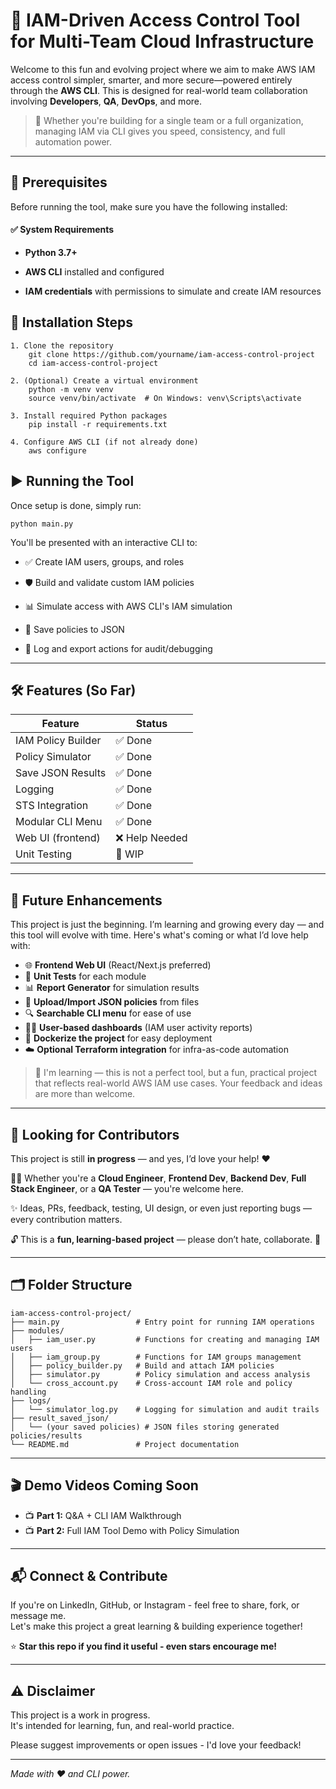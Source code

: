 # 🚀 IAM-Driven Access Control Tool for Multi-Team Cloud Infrastructure

Welcome to this fun and evolving project where we aim to make AWS IAM access control simpler, smarter, and more secure—powered entirely through the **AWS CLI**. This is designed for real-world team collaboration involving **Developers**, **QA**, **DevOps**, and more.

> 🔐 Whether you're building for a single team or a full organization, managing IAM via CLI gives you speed, consistency, and full automation power.

---
## 🧰 Prerequisites
Before running the tool, make sure you have the following installed:

#### ✅ System Requirements

*   **Python 3.7+**
    
*   **AWS CLI** installed and configured
    
*   **IAM credentials** with permissions to simulate and create IAM resources
    

## 🔧 Installation Steps

```
1. Clone the repository
    git clone https://github.com/yourname/iam-access-control-project
    cd iam-access-control-project

2. (Optional) Create a virtual environment
    python -m venv venv
    source venv/bin/activate  # On Windows: venv\Scripts\activate

3. Install required Python packages
    pip install -r requirements.txt

4. Configure AWS CLI (if not already done)
    aws configure
```

## ▶️ Running the Tool

Once setup is done, simply run:
```
python main.py

```

You'll be presented with an interactive CLI to:

*   ✅ Create IAM users, groups, and roles
    
*   🛡️ Build and validate custom IAM policies
    
*   📊 Simulate access with AWS CLI's IAM simulation
    
*   💾 Save policies to JSON
    
*   📁 Log and export actions for audit/debugging
---

## 🛠️ Features (So Far)

| Feature             | Status   |
|---------------------|----------|
| IAM Policy Builder  | ✅ Done   |
| Policy Simulator    | ✅ Done   |
| Save JSON Results   | ✅ Done   |
| Logging             | ✅ Done   |
| STS Integration     | ✅ Done   |
| Modular CLI Menu    | ✅ Done   |
| Web UI (frontend)   | ❌ Help Needed |
| Unit Testing        | 🧪 WIP   |

---

## 🔮 Future Enhancements

This project is just the beginning. I’m learning and growing every day — and this tool will evolve with time. Here's what's coming or what I’d love help with:

- 🌐 **Frontend Web UI** (React/Next.js preferred)
- 🧪 **Unit Tests** for each module
- 📊 **Report Generator** for simulation results
- 📁 **Upload/Import JSON policies** from files
- 🔍 **Searchable CLI menu** for ease of use
- 🧑‍💼 **User-based dashboards** (IAM user activity reports)
- 🚀 **Dockerize the project** for easy deployment
- ☁️ **Optional Terraform integration** for infra-as-code automation

> 🙌 I'm learning — this is not a perfect tool, but a fun, practical project that reflects real-world AWS IAM use cases. Your feedback and ideas are more than welcome.

---

## 👥 Looking for Contributors

This project is still **in progress** — and yes, I’d love your help! ❤️

👨‍💻 Whether you're a **Cloud Engineer**, **Frontend Dev**, **Backend Dev**, **Full Stack Engineer**, or a **QA Tester** — you're welcome here.

✨ Ideas, PRs, feedback, testing, UI design, or even just reporting bugs — every contribution matters.

🔓 This is a **fun, learning-based project** — please don’t hate, collaborate. 🙏

---

## 🗂️ Folder Structure

```
iam-access-control-project/
├── main.py                 # Entry point for running IAM operations
├── modules/
│   ├── iam_user.py         # Functions for creating and managing IAM users
│   ├── iam_group.py        # Functions for IAM groups management
│   ├── policy_builder.py   # Build and attach IAM policies
│   ├── simulator.py        # Policy simulation and access analysis
│   └── cross_account.py    # Cross-account IAM role and policy handling
├── logs/
│   └── simulator_log.py    # Logging for simulation and audit trails
├── result_saved_json/
│   └── (your saved policies) # JSON files storing generated policies/results
└── README.md               # Project documentation
```
---

## 🎬 Demo Videos Coming Soon

- 📺 **Part 1:** Q&A + CLI IAM Walkthrough  
- 📺 **Part 2:** Full IAM Tool Demo with Policy Simulation  

---

## 📬 Connect & Contribute

If you're on LinkedIn, GitHub, or Instagram - feel free to share, fork, or message me.  
Let's make this project a great learning & building experience together!

⭐ **Star this repo if you find it useful - even stars encourage me!**

---

## ⚠️ Disclaimer

This project is a work in progress.  
It's intended for learning, fun, and real-world practice.

Please suggest improvements or open issues - I'd love your feedback!

---

_Made with ❤️ and CLI power._
